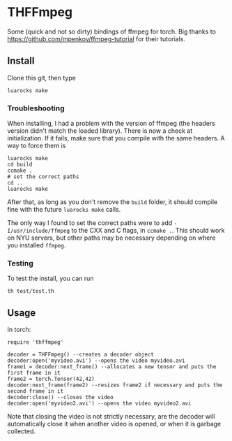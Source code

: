 # THFFmpeg

Some (quick and not so dirty) bindings of ffmpeg for torch.
Big thanks to https://github.com/mpenkov/ffmpeg-tutorial for their tutorials.

## Install

Clone this git, then type
```
luarocks make
```

### Troubleshooting

When installing, I had a problem with the version of ffmpeg (the headers version didn't match the loaded library).
There is now a check at initialization. If it fails, make sure that you compile with the same headers.
A way to force them is
```
luarocks make
cd build
ccmake .
# set the correct paths
cd ..
luarocks make
```
After that, as long as you don't remove the `build` folder, it should compile fine with the future `luarocks make` calls.

The only way I found to set the correct paths were to add `-I/usr/include/ffmpeg` to the CXX and C flags, in `ccmake .`.
This should work on NYU servers, but other paths may be necessary depending on where you installed `ffmpeg`.

### Testing

To test the install, you can run
```
th test/test.th
```

## Usage

In torch:
```
require 'thffmpeg'

decoder = THFFmpeg() --creates a decoder object
decoder:open('myvideo.avi') --opens the video myvideo.avi
frame1 = decoder:next_frame() --allocates a new tensor and puts the first frame in it
frame2 = torch.Tensor(42,42)
decoder:next_frame(frame2) --resizes frame2 if necessary and puts the second frame in it
decoder:close() --closes the video
decoder:open('myvideo2.avi') --opens the video myvideo2.avi
```

Note that closing the video is not strictly necessary, are the decoder will automatically close
it when another video is opened, or when it is garbage collected.
